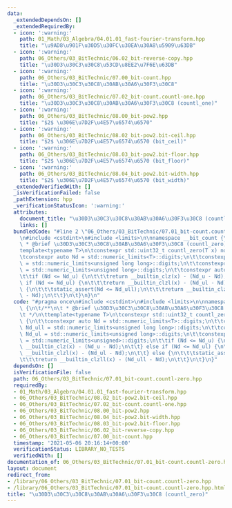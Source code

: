 ```yaml
---
data:
  _extendedDependsOn: []
  _extendedRequiredBy:
  - icon: ':warning:'
    path: 01_Math/03_Algebra/04.01.01_fast-fourier-transform.hpp
    title: "\u9AD8\u901F\u30D5\u30FC\u30EA\u30A8\u5909\u63DB"
  - icon: ':warning:'
    path: 06_Others/03_BitTechnic/06.02_bit-reverse-copy.hpp
    title: "\u30D3\u30C3\u30C8\u53CD\u8EE2\u7F6E\u63DB"
  - icon: ':warning:'
    path: 06_Others/03_BitTechnic/07.00_bit-count.hpp
    title: "\u30D3\u30C3\u30C8\u30AB\u30A6\u30F3\u30C8"
  - icon: ':warning:'
    path: 06_Others/03_BitTechnic/07.02_bit-count.countl-one.hpp
    title: "\u30D3\u30C3\u30C8\u30AB\u30A6\u30F3\u30C8 (countl_one)"
  - icon: ':warning:'
    path: 06_Others/03_BitTechnic/08.00_bit-pow2.hpp
    title: "$2$ \u306E\u7D2F\u4E57\u6574\u6570"
  - icon: ':warning:'
    path: 06_Others/03_BitTechnic/08.02_bit-pow2.bit-ceil.hpp
    title: "$2$ \u306E\u7D2F\u4E57\u6574\u6570 (bit_ceil)"
  - icon: ':warning:'
    path: 06_Others/03_BitTechnic/08.03_bit-pow2.bit-floor.hpp
    title: "$2$ \u306E\u7D2F\u4E57\u6574\u6570 (bit_floor)"
  - icon: ':warning:'
    path: 06_Others/03_BitTechnic/08.04_bit-pow2.bit-width.hpp
    title: "$2$ \u306E\u7D2F\u4E57\u6574\u6570 (bit_width)"
  _extendedVerifiedWith: []
  _isVerificationFailed: false
  _pathExtension: hpp
  _verificationStatusIcon: ':warning:'
  attributes:
    document_title: "\u30D3\u30C3\u30C8\u30AB\u30A6\u30F3\u30C8 (countl_zero)"
    links: []
  bundledCode: "#line 2 \"06_Others/03_BitTechnic/07.01_bit-count.countl-zero.hpp\"\
    \n#include <cstdint>\n#include <limits>\n\nnamespace __bit_count {\n\t/**\n\t\
    \ * @brief \u30D3\u30C3\u30C8\u30AB\u30A6\u30F3\u30C8 (countl_zero)\n\t */\n\t\
    template<typename T>\n\tconstexpr std::uint32_t countl_zero(T x) noexcept {\n\t\
    \tconstexpr auto Nd = std::numeric_limits<T>::digits;\n\t\tconstexpr auto Nd_ull\
    \ = std::numeric_limits<unsigned long long>::digits;\n\t\tconstexpr auto Nd_ul\
    \ = std::numeric_limits<unsigned long>::digits;\n\t\tconstexpr auto Nd_u = std::numeric_limits<unsigned>::digits;\n\
    \t\tif (Nd <= Nd_u) {\n\t\t\treturn __builtin_clz(x) - (Nd_u - Nd);\n\t\t} else\
    \ if (Nd <= Nd_ul) {\n\t\t\treturn __builtin_clzl(x) - (Nd_ul - Nd);\n\t\t} else\
    \ {\n\t\t\tstatic_assert(Nd <= Nd_ull);\n\t\t\treturn __builtin_clzll(x) - (Nd_ull\
    \ - Nd);\n\t\t}\n\t}\n}\n"
  code: "#pragma once\n#include <cstdint>\n#include <limits>\n\nnamespace __bit_count\
    \ {\n\t/**\n\t * @brief \u30D3\u30C3\u30C8\u30AB\u30A6\u30F3\u30C8 (countl_zero)\n\
    \t */\n\ttemplate<typename T>\n\tconstexpr std::uint32_t countl_zero(T x) noexcept\
    \ {\n\t\tconstexpr auto Nd = std::numeric_limits<T>::digits;\n\t\tconstexpr auto\
    \ Nd_ull = std::numeric_limits<unsigned long long>::digits;\n\t\tconstexpr auto\
    \ Nd_ul = std::numeric_limits<unsigned long>::digits;\n\t\tconstexpr auto Nd_u\
    \ = std::numeric_limits<unsigned>::digits;\n\t\tif (Nd <= Nd_u) {\n\t\t\treturn\
    \ __builtin_clz(x) - (Nd_u - Nd);\n\t\t} else if (Nd <= Nd_ul) {\n\t\t\treturn\
    \ __builtin_clzl(x) - (Nd_ul - Nd);\n\t\t} else {\n\t\t\tstatic_assert(Nd <= Nd_ull);\n\
    \t\t\treturn __builtin_clzll(x) - (Nd_ull - Nd);\n\t\t}\n\t}\n}"
  dependsOn: []
  isVerificationFile: false
  path: 06_Others/03_BitTechnic/07.01_bit-count.countl-zero.hpp
  requiredBy:
  - 01_Math/03_Algebra/04.01.01_fast-fourier-transform.hpp
  - 06_Others/03_BitTechnic/08.02_bit-pow2.bit-ceil.hpp
  - 06_Others/03_BitTechnic/07.02_bit-count.countl-one.hpp
  - 06_Others/03_BitTechnic/08.00_bit-pow2.hpp
  - 06_Others/03_BitTechnic/08.04_bit-pow2.bit-width.hpp
  - 06_Others/03_BitTechnic/08.03_bit-pow2.bit-floor.hpp
  - 06_Others/03_BitTechnic/06.02_bit-reverse-copy.hpp
  - 06_Others/03_BitTechnic/07.00_bit-count.hpp
  timestamp: '2021-05-06 20:16:14+00:00'
  verificationStatus: LIBRARY_NO_TESTS
  verifiedWith: []
documentation_of: 06_Others/03_BitTechnic/07.01_bit-count.countl-zero.hpp
layout: document
redirect_from:
- /library/06_Others/03_BitTechnic/07.01_bit-count.countl-zero.hpp
- /library/06_Others/03_BitTechnic/07.01_bit-count.countl-zero.hpp.html
title: "\u30D3\u30C3\u30C8\u30AB\u30A6\u30F3\u30C8 (countl_zero)"
---
```

